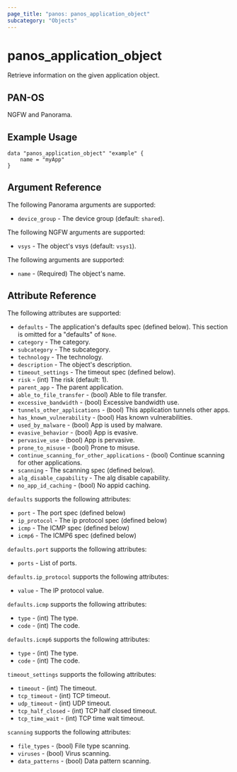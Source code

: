 ```yaml
---
page_title: "panos: panos_application_object"
subcategory: "Objects"
---
```


# panos_application_object

Retrieve information on the given application object.


## PAN-OS

NGFW and Panorama.


## Example Usage

```hcl
data "panos_application_object" "example" {
    name = "myApp"
}
```

## Argument Reference

The following Panorama arguments are supported:

* `device_group` - The device group (default: `shared`).

The following NGFW arguments are supported:

* `vsys` - The object's vsys (default: `vsys1`).

The following arguments are supported:

* `name` - (Required) The object's name.


## Attribute Reference

The following attributes are supported:

* `defaults` - The application's defaults spec (defined below).  This section is
  omitted for a "defaults" of `None`.
* `category` - The category.
* `subcategory` - The subcategory.
* `technology` - The technology.
* `description` - The object's description.
* `timeout_settings` - The timeout spec (defined below).
* `risk` - (int) The risk (default: 1).
* `parent_app` - The parent application.
* `able_to_file_transfer` - (bool) Able to file transfer.
* `excessive_bandwidth` - (bool) Excessive bandwidth use.
* `tunnels_other_applications` - (bool) This application tunnels other apps.
* `has_known_vulnerability` - (bool) Has known vulnerabilities.
* `used_by_malware` - (bool) App is used by malware.
* `evasive_behavior` - (bool) App is evasive.
* `pervasive_use` - (bool) App is pervasive.
* `prone_to_misuse` - (bool) Prone to misuse.
* `continue_scanning_for_other_applications` - (bool) Continue scanning for
  other applications.
* `scanning` - The scanning spec (defined below).
* `alg_disable_capability` - The alg disable capability.
* `no_app_id_caching` - (bool) No appid caching.

`defaults` supports the following attributes:

* `port` - The port spec (defined below)
* `ip_protocol` - The ip protocol spec (defined below)
* `icmp` - The ICMP spec (defined below)
* `icmp6` - The ICMP6 spec (defined below)

`defaults.port` supports the following attributes:

* `ports` - List of ports.

`defaults.ip_protocol` supports the following attributes:

* `value` - The IP protocol value.

`defaults.icmp` supports the following attributes:

* `type` - (int) The type.
* `code` - (int) The code.

`defaults.icmp6` supports the following attributes:

* `type` - (int) The type.
* `code` - (int) The code.

`timeout_settings` supports the following attributes:

* `timeout` - (int) The timeout.
* `tcp_timeout` - (int) TCP timeout.
* `udp_timeout` - (int) UDP timeout.
* `tcp_half_closed` - (int) TCP half closed timeout.
* `tcp_time_wait` - (int) TCP time wait timeout.

`scanning` supports the following attributes:

* `file_types` - (bool) File type scanning.
* `viruses` - (bool) Virus scanning.
* `data_patterns` - (bool) Data pattern scanning.
